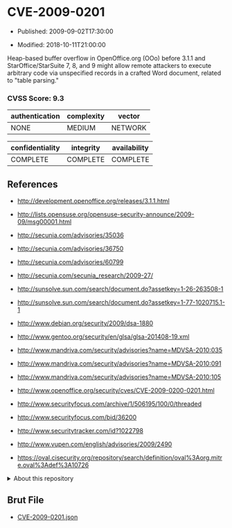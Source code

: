 # CVE-2009-0201

- Published: 2009-09-02T17:30:00

- Modified: 2018-10-11T21:00:00

Heap-based buffer overflow in OpenOffice.org (OOo) before 3.1.1 and StarOffice/StarSuite 7, 8, and 9 might allow remote attackers to execute arbitrary code via unspecified records in a crafted Word document, related to "table parsing."

### CVSS Score: **9.3**

| authentication | complexity | vector |
| --- | --- | --- |
| NONE | MEDIUM | NETWORK |

| confidentiality | integrity | availability |
| --- | --- | --- |
| COMPLETE | COMPLETE | COMPLETE |

## References

* http://development.openoffice.org/releases/3.1.1.html

* http://lists.opensuse.org/opensuse-security-announce/2009-09/msg00001.html

* http://secunia.com/advisories/35036

* http://secunia.com/advisories/36750

* http://secunia.com/advisories/60799

* http://secunia.com/secunia_research/2009-27/

* http://sunsolve.sun.com/search/document.do?assetkey=1-26-263508-1

* http://sunsolve.sun.com/search/document.do?assetkey=1-77-1020715.1-1

* http://www.debian.org/security/2009/dsa-1880

* http://www.gentoo.org/security/en/glsa/glsa-201408-19.xml

* http://www.mandriva.com/security/advisories?name=MDVSA-2010:035

* http://www.mandriva.com/security/advisories?name=MDVSA-2010:091

* http://www.mandriva.com/security/advisories?name=MDVSA-2010:105

* http://www.openoffice.org/security/cves/CVE-2009-0200-0201.html

* http://www.securityfocus.com/archive/1/506195/100/0/threaded

* http://www.securityfocus.com/bid/36200

* http://www.securitytracker.com/id?1022798

* http://www.vupen.com/english/advisories/2009/2490

* https://oval.cisecurity.org/repository/search/definition/oval%3Aorg.mitre.oval%3Adef%3A10726

<details>
<summary>About this repository</summary> 

  This repository is part of the project [Live Hack CVE](https://github.com/Live-Hack-CVE). Main website can be found [www.live-hack.org](https://www.live-hack.org) 
  
  Made by [Sn0wAlice](https://github.com/Sn0wAlice) for the people that care about security and need to have a feed of the latest CVEs. Hope you enjoy it, don't forget to star the repo and follow me on [Twitter](https://twitter.com/Sn0wAlice) and [Github](https://github.com/Sn0wAlice). And that is my [personnal website](https://www.alice-snow.me/)

  - [Home Page](https://github.com/Live-Hack-CVE)
  - [Framework](https://github.com/Live-Hack-CVE/cve-framework)
  - [CVE database](https://github.com/Live-Hack-CVE/full_database)
  - [Changelog](https://github.com/Live-Hack-CVE/Changelog)
</details>

## Brut File

* [CVE-2009-0201.json](https://raw.githubusercontent.com/Live-Hack-CVE/full_database/main/cves/2009/CVE-2009-0201.json)

